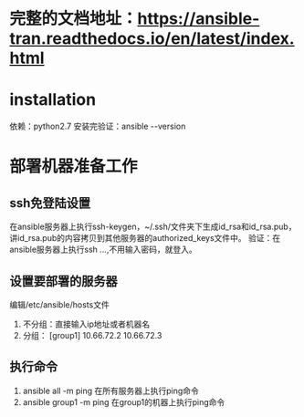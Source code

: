 # 完整的文档地址：https://ansible-tran.readthedocs.io/en/latest/index.html

# installation
  依赖：python2.7
  安装完验证：ansible --version
 
# 部署机器准备工作
 ## ssh免登陆设置
  在ansible服务器上执行ssh-keygen，~/.ssh/文件夹下生成id_rsa和id_rsa.pub，讲id_rsa.pub的内容拷贝到其他服务器的authorized_keys文件中。
  验证：在ansible服务器上执行ssh *.*.*.*,不用输入密码，就登入。
 ## 设置要部署的服务器
  编辑/etc/ansible/hosts文件
  1. 不分组：直接输入ip地址或者机器名
  2. 分组：
     [group1]
     10.66.72.2
     10.66.72.3
 ## 执行命令
  1. ansible all -m ping 在所有服务器上执行ping命令
  2. ansible group1 -m ping 在group1的机器上执行ping命令
  

